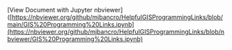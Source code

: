 [View Document with Jupyter nbviewer]([https://nbviewer.org/github/mjbancro/HelpfulGISProgrammingLinks/blob/main/GIS%20Programming%20Links.ipynb](https://nbviewer.org/github/mjbancro/HelpfulGISProgrammingLinks/blob/nbviewer/GIS%20Programming%20Links.ipynb)
